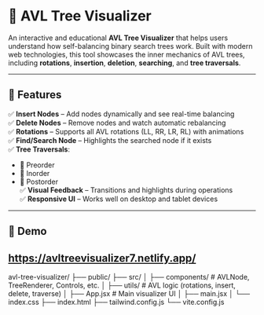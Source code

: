 # 🌳 AVL Tree Visualizer

An interactive and educational **AVL Tree Visualizer** that helps users understand how self-balancing binary search trees work. Built with modern web technologies, this tool showcases the inner mechanics of AVL trees, including **rotations**, **insertion**, **deletion**, **searching**, and **tree traversals**.

---

## 🎯 Features

✅ **Insert Nodes** – Add nodes dynamically and see real-time balancing  
✅ **Delete Nodes** – Remove nodes and watch automatic rebalancing  
✅ **Rotations** – Supports all AVL rotations (LL, RR, LR, RL) with animations  
✅ **Find/Search Node** – Highlights the searched node if it exists  
✅ **Tree Traversals**:
- 🔁 Preorder
- 🔁 Inorder
- 🔁 Postorder  
✅ **Visual Feedback** – Transitions and highlights during operations  
✅ **Responsive UI** – Works well on desktop and tablet devices  

---

## 📸 Demo

https://avltreevisualizer7.netlify.app/
---

avl-tree-visualizer/
├── public/
├── src/
│   ├── components/       # AVLNode, TreeRenderer, Controls, etc.
│   ├── utils/            # AVL logic (rotations, insert, delete, traverse)
│   ├── App.jsx           # Main visualizer UI
│   ├── main.jsx
│   └── index.css
├── index.html
├── tailwind.config.js
└── vite.config.js



